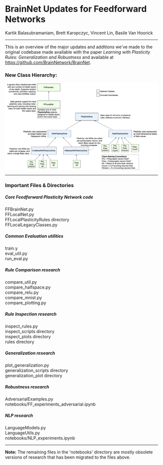 # BrainNet Updates for Feedforward Networks
Kartik Balasubramaniam, Brett Karopczyc, Vincent Lin, Basile Van Hoorick

---
This is an overview of the major updates and additions we've made to the original codebase made available with the paper *Learning with Plasticity Rules: Generalization and Robustness* and available at https://github.com/BrainNetwork/BrainNet.

### New Class Hierarchy:

![Class Hierarchy](PlasticityRules%20Class%20Hierarchy.png?raw=true "Title")

---
### Important Files & Directories

##### Core Feedforward Plasticity Network code
FFBrainNet.py \
FFLocalNet.py \
FFLocalPlasticityRules directory \
FFLocalLegacyClasses.py

##### Common Evaluation utilities
train.y \
eval_util.py \
run_eval.py

##### Rule Comparison research
compare_util.py \
compare_halfspace.py \
compare_relu.py \
compare_mnist.py \
compare_plotting.py

##### Rule Inspection research
inspect_rules.py \
inspect_scripts directory \
inspect_plots directory \
rules directory

##### Generalization research
plot_generalization.py \
generalization_scripts directory \
generalization_plot directory

##### Robustness research
AdversarialExamples.py \
notebooks/FF_experiments_adversarial.ipynb

##### NLP research
LanguageModels.py \
LanguageUtils.py \
notebooks/NLP_experiments.ipynb

---
**Note:** The remaining files in the 'notebooks' directory are mostly obsolete versions of research that has been migrated to the files above.
